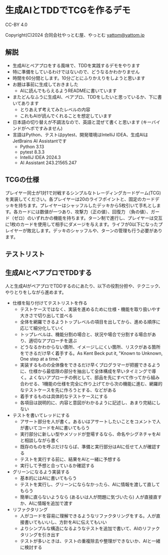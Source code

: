 # 生成AIとTDDでTCGを作るデモ

CC-BY 4.0

Copyright(C)2024 合同会社やっとむ屋、やっとむ <yattom@yattom.jp>

## 解説

- 生成AIとペアプロをする風味で、TDDを実践するデモをやります
- 特に準備をしているわけではないので、どうなるかわかりません
- 時間を60分間とします。10分ごとにふりかえりをしようと思います
- お題は事前に生成しておきました
  - AIに読んでもらえるようREADMEに書いています
- またどんなふうに生成AI、ペアプロ、TDDをしたいと思っているか、下に書いてあります
  - とりあえず考えてみたレベルの内容
  - これもAIが読んでくれることを想定しています
- 日本語の切り替えが不調法なので、英語と混ぜて書くと思います (キーバインドがヘボですみません)
- 言語はPython、テストはpytest、開発環境はIntelliJ IDEA、生成AIはJetBrains AI Assistantです
  - Python 3.13
  - pytest 8.3.3
  - IntelliJ IDEA 2024.3
  - AI Assistant 243.21565.247

## TCGの仕様

プレイヤー同士が1対1で対戦するシンプルなトレーディングカードゲーム(TCG)を実装してください。各プレイヤーは20のライフポイントと、固定のカードデッキを持ちます。プレイヤーはシャッフルしたデッキから5枚引いて手札とします。各カードには数値が一つあり、攻撃力（正の値）、回復力 （負の値）、ガード（ゼロ）のいずれかの機能を持ちます。ターン制で進行し、プレイヤーは交互に1枚のカードを使用して相手にダメージを与えます。ライフが0以下になったプレイヤーが敗北します。デッキのシャッフルや、ターンの管理も行う必要があります。

## テストリスト

## 生成AIとペアプロでTDDする

人と生成AIがペアプロでTDDするのにあたり、以下の役割分担や、テクニック、やりとりをしながら進めます。

- 仕様を貼り付けてテストリストを作る
  - テストケースではなく、実装を進めるために仕様・機能を取り扱いやす大きさで切り出して並べる
  - 全体を網羅できるようトップレベルの項目を出してから、進める順序に応じて細分化していく
  - トップレベルは、機能分割の場合と、状況や場合で分割する場合があり、適切なアプローチを選ぶ
  - どうなるかわからない箇所、イメージしにくい箇所、リスクがある箇所をできるだけ早く着手する。As Kent Beck put it, "Known to Unknown, One step at a time."
  - 実装するものの全体像をできるだけ早くプログラマーが把握できるように、仕様から最低限の部分を抽出して全体構成を早いタイミングで導く。よくないアプローチの例として、部品を先にすべて作ってから組み合わせる、1機能の仕様を完全に作り上げてから次の機能に進む、網羅的なテストケースを先に作ろうとする、などがある
  - 着手するものは具体的なテストケースにする
  - 各項目は説明的に、内容と意図がわかるように記述し、あまり完結にしない
- テストを書いてレッドにする
  - アサート部分を人が書く。あるいはアサートしたいことをコメントで人が書いてコードをAIに書いてもらう
  - 実行部分に新しい型やメソッドが登場するなら、命名やシグネチャをAIと相談しながら書く
  - 既存のものを呼ぶだけならば、準備と実行部分はAIに任せて人が確認する
  - テストを実行する前に、結果をAIと一緒に予想する
  - 実行して予想と合っているか確認する
- グリーンになるよう実装する
  - 基本的にはAIに書いてもらう
  - テストを実行し、グリーンにならなかったら、AIに情報を渡して直してもらう
  - 簡単に直らないようなら (あるいは人が問題に気づいたら) 人が直接直すか、AIに情報を追加で渡す
- リファクタリング
  - 人がコードを容易に理解できるようなリファクタリングをする。人が直接書いてもいいし、方針をAIに伝えてもいい
  - よりシンプルな構造になるようなテストを追加で書いて、AIのリファクタリングを引き出す
  - テストが多いときは、テストの重複除去や整理ができないか、AIと一緒に検討する
